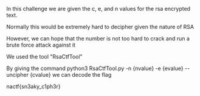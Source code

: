 In this challenge we are given the c, e, and n values for the rsa encrypted text.

Normally this would be extremely hard to decipher given the nature of RSA

However, we can hope that the number is not too hard to crack and run a brute force attack against it

We used the tool "RsaCtfTool"

By giving the command python3 RsaCtfTool.py -n {nvalue} -e {evalue} --uncipher {cvalue} we can decode the flag

nactf{sn3aky_c1ph3r}
